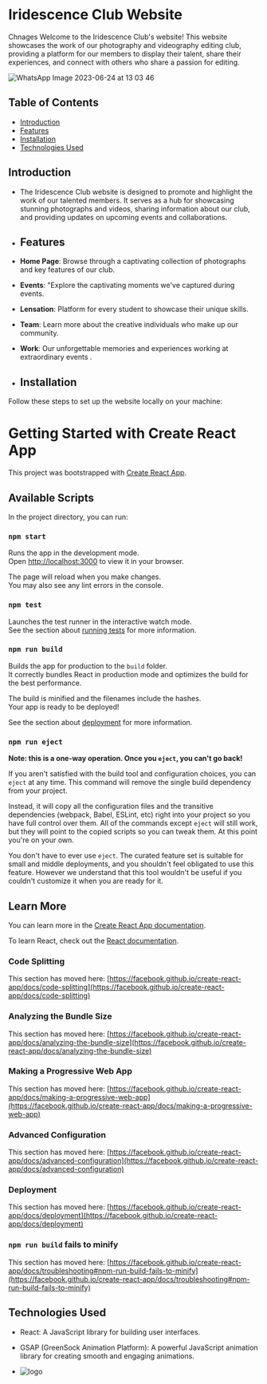 # Iridescence Club Website
Chnages
Welcome to the Iridescence Club's website! This website showcases the work of our photography and videography editing club, providing a platform for our members to display their talent, share their experiences, and connect with others who share a passion for editing.

![WhatsApp Image 2023-06-24 at 13 03 46](https://github.com/Team-Iridescence/website/assets/111903817/e310fadb-54df-4ca5-b565-4dfd79974fb3)

## Table of Contents
- [Introduction](#introduction)
- [Features](#features)
- [Installation](#installation)
- [Technologies Used](#technologies-used)

## Introduction
- The Iridescence Club website is designed to promote and highlight the work of our talented members. It serves as a hub for showcasing stunning photographs and videos, sharing information about our club, and providing updates on upcoming events and collaborations.

- ## Features
- **Home Page**: Browse through a captivating collection of photographs and key features of our club.
- **Events**: "Explore the captivating moments we've captured during events.
- **Lensation**: Platform for every student to showcase their unique skills.
- **Team**: Learn more about the creative individuals who make up our community.
- **Work**: Our unforgettable memories and experiences working at extraordinary events .

- ## Installation
Follow these steps to set up the website locally on your machine:
# Getting Started with Create React App

This project was bootstrapped with [Create React App](https://github.com/facebook/create-react-app).

## Available Scripts

In the project directory, you can run:

### `npm start`

Runs the app in the development mode.\
Open [http://localhost:3000](http://localhost:3000) to view it in your browser.

The page will reload when you make changes.\
You may also see any lint errors in the console.

### `npm test`

Launches the test runner in the interactive watch mode.\
See the section about [running tests](https://facebook.github.io/create-react-app/docs/running-tests) for more information.

### `npm run build`

Builds the app for production to the `build` folder.\
It correctly bundles React in production mode and optimizes the build for the best performance.

The build is minified and the filenames include the hashes.\
Your app is ready to be deployed!

See the section about [deployment](https://facebook.github.io/create-react-app/docs/deployment) for more information.

### `npm run eject`

**Note: this is a one-way operation. Once you `eject`, you can't go back!**

If you aren't satisfied with the build tool and configuration choices, you can `eject` at any time. This command will remove the single build dependency from your project.

Instead, it will copy all the configuration files and the transitive dependencies (webpack, Babel, ESLint, etc) right into your project so you have full control over them. All of the commands except `eject` will still work, but they will point to the copied scripts so you can tweak them. At this point you're on your own.

You don't have to ever use `eject`. The curated feature set is suitable for small and middle deployments, and you shouldn't feel obligated to use this feature. However we understand that this tool wouldn't be useful if you couldn't customize it when you are ready for it.

## Learn More

You can learn more in the [Create React App documentation](https://facebook.github.io/create-react-app/docs/getting-started).

To learn React, check out the [React documentation](https://reactjs.org/).

### Code Splitting

This section has moved here: [https://facebook.github.io/create-react-app/docs/code-splitting](https://facebook.github.io/create-react-app/docs/code-splitting)

### Analyzing the Bundle Size

This section has moved here: [https://facebook.github.io/create-react-app/docs/analyzing-the-bundle-size](https://facebook.github.io/create-react-app/docs/analyzing-the-bundle-size)

### Making a Progressive Web App

This section has moved here: [https://facebook.github.io/create-react-app/docs/making-a-progressive-web-app](https://facebook.github.io/create-react-app/docs/making-a-progressive-web-app)

### Advanced Configuration

This section has moved here: [https://facebook.github.io/create-react-app/docs/advanced-configuration](https://facebook.github.io/create-react-app/docs/advanced-configuration)

### Deployment

This section has moved here: [https://facebook.github.io/create-react-app/docs/deployment](https://facebook.github.io/create-react-app/docs/deployment)

### `npm run build` fails to minify

This section has moved here: [https://facebook.github.io/create-react-app/docs/troubleshooting#npm-run-build-fails-to-minify](https://facebook.github.io/create-react-app/docs/troubleshooting#npm-run-build-fails-to-minify)

## Technologies Used
- React: A JavaScript library for building user interfaces.
- GSAP (GreenSock Animation Platform): A powerful JavaScript animation library for creating smooth and engaging animations.

- ![logo](https://github.com/Team-Iridescence/website/assets/111903817/b041af92-5754-48ab-8a3f-4bb3e7415d01)
